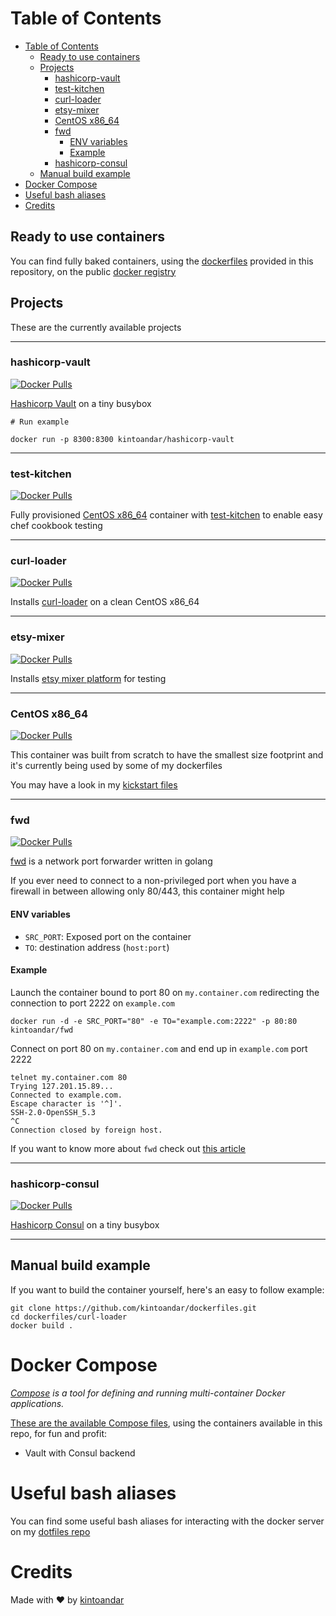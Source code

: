 Table of Contents
=================

  * [Table of Contents](#table-of-contents)
    * [Ready to use containers](#ready-to-use-containers)
    * [Projects](#projects)
      * [hashicorp\-vault](#hashicorp-vault)
      * [test\-kitchen](#test-kitchen)
      * [curl\-loader](#curl-loader)
      * [etsy\-mixer](#etsy-mixer)
      * [CentOS x86\_64](#centos-x86_64)
      * [fwd](#fwd)
        * [ENV variables](#env-variables)
        * [Example](#example)
      * [hashicorp\-consul](#hashicorp-consul)
    * [Manual build example](#manual-build-example)
  * [Docker Compose](#docker-compose)
  * [Useful bash aliases](#useful-bash-aliases)
  * [Credits](#credits)

## Ready to use containers
You can find fully baked containers, using the [dockerfiles](https://github.com/kintoandar/dockerfiles) provided in this repository, on the public [docker registry](https://hub.docker.com/u/kintoandar/)

## Projects
These are the currently available projects

------

### hashicorp-vault
[![Docker Pulls](https://img.shields.io/docker/pulls/kintoandar/hashicorp-vault.svg?maxAge=3600)](https://hub.docker.com/r/kintoandar/hashicorp-vault/)

[Hashicorp Vault](https://blog.kintoandar.com/2015/11/vault-PKI-made-easy.html) on a tiny busybox

```
# Run example

docker run -p 8300:8300 kintoandar/hashicorp-vault
```

------

### test-kitchen
[![Docker Pulls](https://img.shields.io/docker/pulls/kintoandar/test-kitchen.svg?maxAge=3600)](https://hub.docker.com/r/kintoandar/test-kitchen/)

Fully provisioned [CentOS x86_64](https://blog.kintoandar.com/2014/11/cooking-with-containers.html)  container with  [test-kitchen](https://blog.kintoandar.com/2014/11/cooking-with-containers.html) to enable easy chef cookbook testing

------

### curl-loader
[![Docker Pulls](https://img.shields.io/docker/pulls/kintoandar/curl-loader.svg?maxAge=3600)](https://hub.docker.com/r/kintoandar/curl-loader/)

Installs [curl-loader](https://github.com/kintoandar/dockerfiles/tree/master/curl-loader) on a clean CentOS x86_64

------

### etsy-mixer
[![Docker Pulls](https://img.shields.io/docker/pulls/kintoandar/etsy-mixer.svg?maxAge=3600)](https://hub.docker.com/r/kintoandar/etsy-mixer/)

Installs [etsy mixer platform](https://codeascraft.com/2015/09/15/assisted-serendipity/) for testing

------

### CentOS x86_64
[![Docker Pulls](https://img.shields.io/docker/pulls/kintoandar/centos-6.5-x86_64.svg?maxAge=3600)](https://hub.docker.com/r/kintoandar/centos-6.5-x86_64/)

This container was built from scratch to have the smallest size footprint and it's currently being used by some of my dockerfiles

You may have a look in my [kickstart files](https://github.com/kintoandar/rtfm/tree/master/kickstart)

------

### fwd
[![Docker Pulls](https://img.shields.io/docker/pulls/kintoandar/fwd.svg?maxAge=3600)](https://hub.docker.com/r/kintoandar/fwd/)

[fwd](https://blog.kintoandar.com/2016/08/fwd-the-little-forwarder-that-could.html) is a network port forwarder written in golang

If you ever need to connect to a non-privileged port when you have a firewall in between allowing only 80/443, this container might help

#### ENV variables
 * `SRC_PORT`: Exposed port on the container
 * `TO`: destination address (`host:port`)

#### Example
Launch the container bound to port 80 on `my.container.com` redirecting the connection to port 2222 on `example.com`

```
docker run -d -e SRC_PORT="80" -e TO="example.com:2222" -p 80:80 kintoandar/fwd
```

Connect on port 80 on `my.container.com` and end up in `example.com` port 2222

```
telnet my.container.com 80
Trying 127.201.15.89...
Connected to example.com.
Escape character is '^]'.
SSH-2.0-OpenSSH_5.3
^C
Connection closed by foreign host.
```

If you want to know more about `fwd` check out [this article](https://blog.kintoandar.com/2016/08/fwd-the-little-forwarder-that-could.html)

------

### hashicorp-consul
[![Docker Pulls](https://img.shields.io/docker/pulls/kintoandar/hashicorp-consul.svg?maxAge=3600)](https://hub.docker.com/r/kintoandar/hashicorp-consul/)

[Hashicorp Consul](https://www.consul.io/) on a tiny busybox

------

## Manual build example
If you want to build the container yourself, here's an easy to follow example:

``` shell
git clone https://github.com/kintoandar/dockerfiles.git
cd dockerfiles/curl-loader
docker build .
```

# Docker Compose
_[Compose](https://docs.docker.com/compose/) is a tool for defining and running multi-container Docker applications._

[These are the available Compose files](https://github.com/kintoandar/dockerfiles/tree/master/docker-compose), using the containers available in this repo, for fun and profit:

 * Vault with Consul backend

# Useful bash aliases
You can find some useful bash aliases for interacting with the docker server on my [dotfiles repo](https://github.com/kintoandar/dotfiles/blob/master/.bashrc.d/docker)

# Credits
Made with ♥️ by [kintoandar](https://blog.kintoandar.com)
